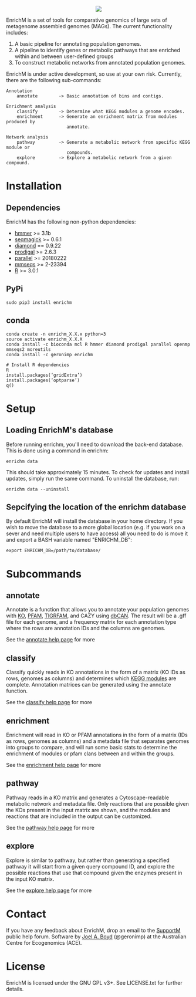 <p align="center"> 
<img src="logo/logo.png">
</p>

EnrichM is a set of tools for comparative genomics of large sets of metagenome assembled genomes (MAGs). The current functionality includes:

1. A basic pipeline for annotating population genomes.
2. A pipeline to identify genes or metabolic pathways that are enriched within and between user-defined groups  
3. To construct metabolic networks from annotated population genomes. 

EnrichM is under active development, so use at your own risk. Currently, there are the following sub-commands:

```
Annotation 
	annotate		-> Basic annotation of bins and contigs.

Enrichment analysis
	classify		-> Determine what KEGG modules a genome encodes.
	enrichment		-> Generate an enrichment matrix from modules produced by 
					   annotate.

Network analysis
	pathway			-> Generate a metabolic network from specific KEGG module or 
					   compounds.
	explore			-> Explore a metabolic network from a given compound.
```

# Installation
## Dependencies 
EnrichM has the following non-python dependencies:
* [hmmer](http://hmmer.org/) >= 3.1b
* [seqmagick](https://fhcrc.github.io/seqmagick/) >= 0.6.1
* [diamond](https://github.com/bbuchfink/diamond) == 0.9.22
* [prodigal](http://prodigal.ornl.gov/) >= 2.6.3
* [parallel](https://www.gnu.org/software/parallel/) >= 20180222
* [mmseqs](https://github.com/soedinglab/MMseqs2) >= 2-23394
* [R](https://www.r-project.org/) >= 3.0.1
## PyPi 
```
sudo pip3 install enrichm
```

## conda
```
conda create -n enrichm_X.X.x python=3
source activate enrichm_X.X.X
conda install -c bioconda mcl R hmmer diamond prodigal parallel openmp mmseqs2 moreutils
conda install -c geronimp enrichm

# Install R dependencies
R
install.packages(‘gridExtra’)
install.packages(‘optparse’)
q()
```

# Setup
## Loading EnrichM's database
Before running enrichm, you'll need to download the back-end database. This is done using a command in enrichm:
```
enrichm data
```
This should take approximately 15 minutes. To check for updates and install updates, simply run the same command. To uninstall the database, run:
```
enrichm data --uninstall
```
## Sepcifying the location of the enrichm database
By default EnrichM will install the database in your home directory. If you wish to move the database to a more global location (e.g. if you work on a sever and need multiple users to have access) all you need to do is move it and export a BASH variable named "ENRICHM_DB":

```
export ENRICHM_DB=/path/to/database/
```  

# Subcommands
## annotate
Annotate is a function that allows you to annotate your population genomes with [KO](http://www.kegg.jp/kegg/ko.html), [PFAM](http://pfam.xfam.org/), [TIGRFAM](http://www.jcvi.org/cgi-bin/tigrfams/index.cgi), and CAZY using [dbCAN](). The result will be a .gff file for each genome, and a frequency matrix for each annotation type where the rows are annotation IDs and the columns are genomes. 

See the [annotate help page](https://github.com/geronimp/enrichM/wiki/annotate) for more
## classify
Classify quickly reads in KO annotations in the form of a matrix (KO IDs as rows, genomes as columns) and determines which [KEGG modules](http://www.kegg.jp/kegg/module.html) are complete. Annotation matrices can be generated using the annotate function. 

See the [classify help page](https://github.com/geronimp/enrichM/wiki/classify) for more
## enrichment
Enrichment will read in KO or PFAM annotations in the form of a matrix (IDs as rows, genomes as columns) and a metadata file that separates genomes into groups to compare, and will run some basic stats to determine the enrichment of modules or pfam clans between and within the groups. 

See the [enrichment help page](https://github.com/geronimp/enrichM/wiki/enrichment) for more
## pathway
Pathway reads in a KO matrix and generates a Cytoscape-readable metabolic network and metadata file. Only reactions that are possible given the KOs present in the input matrix are shown, and the modules and reactions that are included in the output can be customized.

See the [pathway help page](https://github.com/geronimp/enrichM/wiki/pathway) for more
## explore
Explore is similar to pathway, but rather than generating a specified pathway it will start from a given query compound ID, and explore the possible reactions that use that compound given the enzymes present in the input KO matrix.

See the [explore help page](https://github.com/geronimp/enrichM/wiki/explore) for more
# Contact
If you have any feedback about EnrichM, drop an email to the [SupportM](https://groups.google.com/forum/?hl=en#!forum/supportm) public help forum. Software by [Joel A. Boyd](https://ecogenomic.org/personnel/mr-joel-boyd) (@geronimp) at the Australian Centre for Ecogenomics (ACE).
# License
EnrichM is licensed under the GNU GPL v3+. See LICENSE.txt for further details. 